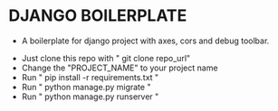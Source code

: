 # DJANGO BOILERPLATE

* A boilerplate for django project with axes, cors and debug toolbar.

- Just clone this repo with " git clone repo_url"
- Change the "PROJECT_NAME" to your project name
- Run " pip install -r requirements.txt "
- Run " python manage.py migrate "
- Run " python manage.py runserver "